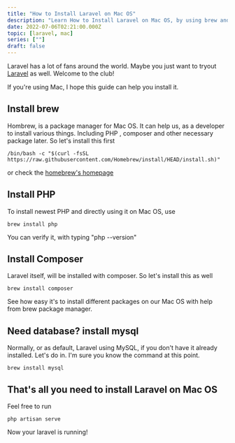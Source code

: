 ```yaml
---
title: "How to Install Laravel on Mac OS"
description: "Learn How to Install Laravel on Mac OS, by using brew and installing PHP, composer and mysql (if you need mysql)"
date: 2022-07-06T02:21:00.000Z
topic: [laravel, mac]
series: [""]
draft: false
---
```

Laravel has a lot of fans around the world. Maybe you just want to tryout [Laravel](https://laravel.com/) as well. Welcome to the club!

If you're using Mac, I hope this guide can help you install it.

## Install brew
Hombrew, is a package manager for Mac OS. It can help us, as a developer to install various things. Including PHP , composer and other necessary package later.
So let's install this first
```
/bin/bash -c "$(curl -fsSL https://raw.githubusercontent.com/Homebrew/install/HEAD/install.sh)"
```
or check the [homebrew's homepage](https://brew.sh/)

## Install PHP 
To install newest PHP and directly using it on Mac OS, use
```
brew install php
```
You can verify it, with typing "php --version" 

## Install Composer
Laravel itself, will be installed with composer. So let's install this as well
```
brew install composer
```

See how easy it's to install different packages on our Mac OS with help from brew package manager.

## Need database? install mysql
Normally, or as default, Laravel using MySQL, if you don't have it already installed. Let's do in. 
I'm sure you know the command at this point.
```
brew install mysql
```

## That's all you need to install Laravel on Mac OS

Feel free to run
```
php artisan serve
```

Now your laravel is running!


